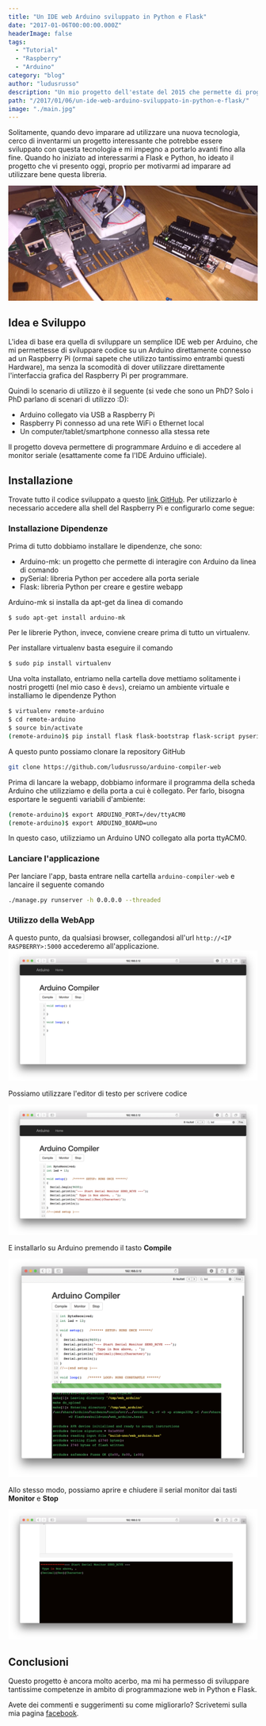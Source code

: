 ```yaml
---
title: "Un IDE web Arduino sviluppato in Python e Flask"
date: "2017-01-06T00:00:00.000Z"
headerImage: false
tags:
  - "Tutorial"
  - "Raspberry"
  - "Arduino"
category: "blog"
author: "ludusrusso"
description: "Un mio progetto dell'estate del 2015 che permette di programmare Arduino da un'interfaccia Web esposta da un Raspberry Pi"
path: "/2017/01/06/un-ide-web-arduino-sviluppato-in-python-e-flask/"
image: "./main.jpg"
---
```


Solitamente, quando devo imparare ad utilizzare una nuova tecnologia, cerco di inventarmi un progetto interessante che potrebbe essere sviluppato con questa tecnologia e mi impegno a portarlo avanti fino alla fine. Quando ho iniziato ad interessarmi a Flask e Python, ho ideato il progetto che vi presento oggi, proprio per motivarmi ad imparare ad utilizzare bene questa libreria.

![img1](./main.jpg)

## Idea e Sviluppo

L'idea di base era quella di sviluppare un semplice IDE web per Arduino, che mi permettesse di sviluppare codice su un Arduino direttamente connesso ad un Raspberry Pi (ormai sapete che utilizzo tantissimo entrambi questi Hardware), ma senza la scomodità di dover utilizzare direttamente l'interfaccia grafica del Raspberry Pi per programmare.

Quindi lo scenario di utilizzo è il seguente (si vede che sono un PhD? Solo i PhD parlano di scenari di utilizzo :D):

- Arduino collegato via USB a Raspberry Pi
- Raspberry Pi connesso ad una rete WiFi o Ethernet local
- Un computer/tablet/smartphone connesso alla stessa rete

Il progetto doveva permettere di programmare Arduino e di accedere al monitor seriale (esattamente come fa l'IDE Arduino ufficiale).

## Installazione

Trovate tutto il codice sviluppato a questo <a href="https://github.com/ludusrusso/arduino-compiler-web">link GitHub</a>. Per utilizzarlo è necessario accedere alla shell del Raspberry Pi e configurarlo come segue:

### Installazione Dipendenze

Prima di tutto dobbiamo installare le dipendenze, che sono:

- Arduino-mk: un progetto che permette di interagire con Arduino da linea di comando
- pySerial: libreria Python per accedere alla porta seriale
- Flask: libreria Python per creare e gestire webapp

Arduino-mk si installa da apt-get da linea di comando

```bash
$ sudo apt-get install arduino-mk
```

Per le librerie Python, invece, conviene creare prima di tutto un virtualenv.

Per installare virtualenv basta eseguire il comando

```bash
$ sudo pip install virtualenv
```

Una volta installato, entriamo nella cartella dove mettiamo solitamente i nostri progetti (nel mio caso è `devs`), creiamo un ambiente virtuale e installiamo le dipendenze Python

```bash
$ virtualenv remote-arduino
$ cd remote-arduino
$ source bin/activate
(remote-arduino)$ pip install flask flask-bootstrap flask-script pyserial
```

A questo punto possiamo clonare la repository GitHub

```bash
git clone https://github.com/ludusrusso/arduino-compiler-web
```

Prima di lancare la webapp, dobbiamo informare il programma della scheda Arduino che utilizziamo e della porta a cui è collegato. Per farlo, bisogna esportare le seguenti variabili d'ambiente:

```bash
(remote-arduino)$ export ARDUINO_PORT=/dev/ttyACM0
(remote-arduino)$ export ARDUINO_BOARD=uno
```

In questo caso, utilizziamo un Arduino UNO collegato alla porta ttyACM0.

### Lanciare l'applicazione

Per lanciare l'app, basta entrare nella cartella `arduino-compiler-web` e lancaire il seguente comando

```bash
./manage.py runserver -h 0.0.0.0 --threaded
```

### Utilizzo della WebApp

A questo punto, da qualsiasi browser, collegandosi all'url `http://<IP RASPBERRY>:5000` accederemo all'applicazione.
![index](index.png)

Possiamo utilizzare l'editor di testo per scrivere codice

![code](code.png)

E installarlo su Arduino premendo il tasto <strong>Compile</strong>

![compilation](compilation.png)

Allo stesso modo, possiamo aprire e chiudere il serial monitor dai tasti <strong>Monitor</strong> e <strong>Stop</strong>

![monitor](monitor.png)

## Conclusioni

Questo progetto è ancora molto acerbo, ma mi ha permesso di sviluppare tantissime competenze in ambito di programmazione web in Python e Flask.

Avete dei commenti e suggerimenti su come migliorarlo? Scrivetemi sulla mia pagina <a href="http://facebook.com/ludusrusso.cc">facebook</a>.
